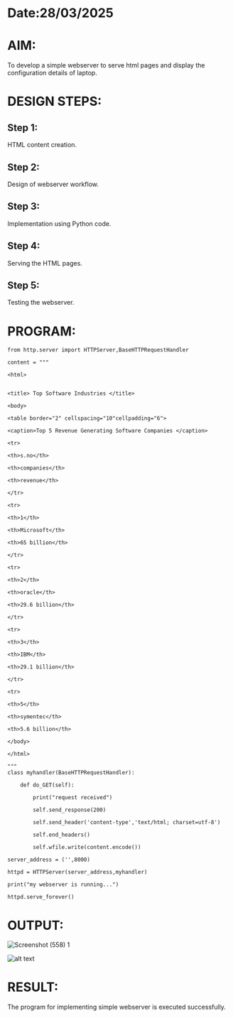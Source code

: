 

# Date:28/03/2025
# AIM:
To develop a simple webserver to serve html pages and display the configuration details of laptop.

# DESIGN STEPS:
## Step 1:
HTML content creation.

## Step 2:
Design of webserver workflow.

## Step 3:
Implementation using Python code.

## Step 4:
Serving the HTML pages.

## Step 5:
Testing the webserver.

# PROGRAM:
```
from http.server import HTTPServer,BaseHTTPRequestHandler

content = """

<html>

    
<title> Top Software Industries </title>

<body>
    
<table border="2" cellspacing="10"cellpadding="6">
    
<caption>Top 5 Revenue Generating Software Companies </caption>

<tr>
    
<th>s.no</th>

<th>companies</th>

<th>revenue</th>

</tr>

<tr>
    
<th>1</th>

<th>Microsoft</th>

<th>65 billion</th>

</tr>

<tr>
    
<th>2</th>

<th>oracle</th>

<th>29.6 billion</th>

</tr>

<tr>
    
<th>3</th>

<th>IBM</th>

<th>29.1 billion</th>

</tr>

<tr>
    
<th>5</th>

<th>symentec</th>

<th>5.6 billion</th>

</body>

</html>

"""
class myhandler(BaseHTTPRequestHandler):

    def do_GET(self):
    
        print("request received")
        
        self.send_response(200)
        
        self.send_header('content-type','text/html; charset=utf-8')
        
        self.end_headers()
        
        self.wfile.write(content.encode())
        
server_address = ('',8000)

httpd = HTTPServer(server_address,myhandler)

print("my webserver is running...")

httpd.serve_forever()

```
# OUTPUT:
![Screenshot (558) 1](https://github.com/user-attachments/assets/a7efae14-5ea2-4fb1-9bf8-0c1fa65eaee2)

![alt text](<Screenshot (556).png>)


# RESULT:
The program for implementing simple webserver is executed successfully.
